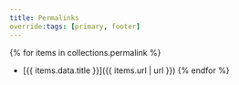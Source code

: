 ```yaml
---
title: Permalinks
override:tags: [primary, footer]
---
```

{% for items in collections.permalink %}
- [{{ items.data.title }}]({{ items.url | url }})
{% endfor %}